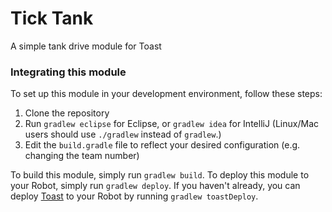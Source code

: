 # Tick Tank

A simple tank drive module for Toast

### Integrating this module
To set up this module in your development environment, follow these steps:

1. Clone the repository
2. Run `gradlew eclipse` for Eclipse, or `gradlew idea` for IntelliJ (Linux/Mac
users should use `./gradlew` instead of `gradlew`.)
3. Edit the `build.gradle` file to reflect your desired configuration (e.g.
changing the team number)

To build this module, simply run `gradlew build`.
To deploy this module to your Robot, simply run `gradlew deploy`.
If you haven't already, you can deploy
[Toast](https://github.com/Open-RIO/ToastAPI) to your Robot by running `gradlew
toastDeploy`.



